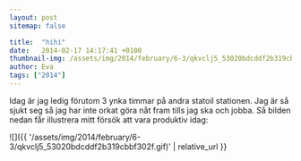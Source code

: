 ```yaml
---
layout: post
sitemap: false

title:  "hihi"
date:   2014-02-17 14:17:41 +0100
thumbnail-img: /assets/img/2014/february/6-3/qkvclj5_53020bdcddf2b319cbbf302f.gif
author: Eva
tags: ["2014"]
---
```


Idag är jag ledig förutom 3 ynka timmar på andra statoil stationen. Jag är så sjukt seg så jag har inte orkat göra nåt fram tills jag ska och jobba. Så bilden nedan får illustrera mitt försök att vara produktiv idag:

![]({{ '/assets/img/2014/february/6-3/qkvclj5_53020bdcddf2b319cbbf302f.gif)'  | relative_url }}

